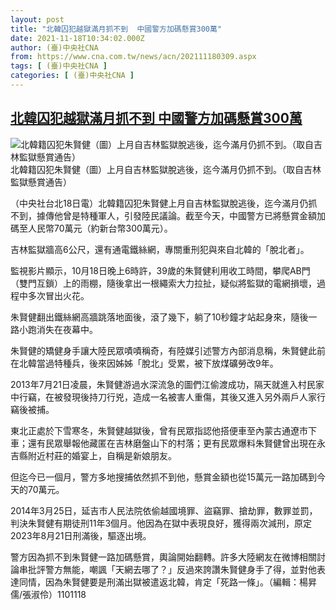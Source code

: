 ```yaml
---
layout: post
title: "北韓囚犯越獄滿月抓不到  中國警方加碼懸賞300萬"
date: 2021-11-18T10:34:02.000Z
author: (臺)中央社CNA
from: https://www.cna.com.tw/news/acn/202111180309.aspx
tags: [ (臺)中央社CNA ]
categories: [ (臺)中央社CNA ]
---
```

<!--1637231642000-->
[北韓囚犯越獄滿月抓不到  中國警方加碼懸賞300萬](https://www.cna.com.tw/news/acn/202111180309.aspx)
------

<div>
<div><div><div style="--aspect-ratio:1200/1072;"><picture><source media="(max-width: 414px)" data-srcset="https://imgcdn.cna.com.tw/www/WebPhotos/800/20211019/1200x1072_443059494504.jpg"><source media="(min-width: 413px)" data-srcset="https://imgcdn.cna.com.tw/www/WebPhotos/1024/20211019/1200x1072_443059494504.jpg"><img data-src="https://imgcdn.cna.com.tw/www/WebPhotos/800/20211019/1200x1072_443059494504.jpg" alt="北韓籍囚犯朱賢健（圖）上月自吉林監獄脫逃後，迄今滿月仍抓不到。（取自吉林監獄懸賞通告）" data-srcset="https://imgcdn.cna.com.tw/www/WebPhotos/800/20211019/1200x1072_443059494504.jpg 414w, https://imgcdn.cna.com.tw/www/WebPhotos/1024/20211019/1200x1072_443059494504.jpg 1024w"></picture></div><div>北韓籍囚犯朱賢健（圖）上月自吉林監獄脫逃後，迄今滿月仍抓不到。（取自吉林監獄懸賞通告）</div></div></div><div></div><div><p>（中央社台北18日電）北韓籍囚犯朱賢健上月自吉林監獄脫逃後，迄今滿月仍抓不到，據傳他曾是特種軍人，引發陸民議論。截至今天，中國警方已將懸賞金額加碼至人民幣70萬元（約新台幣300萬元）。</p><p>吉林監獄牆高6公尺，還有通電鐵絲網，專關重刑犯與來自北韓的「脫北者」。</p><p>監視影片顯示，10月18日晚上6時許，39歲的朱賢健利用收工時間，攀爬AB門（雙門互鎖）上的雨棚，隨後拿出一根繩索大力拉扯，疑似將監獄的電網損壞，過程中多次冒出火花。</p><p>朱賢健翻出鐵絲網高牆跳落地面後，滾了幾下，躺了10秒鐘才站起身來，隨後一路小跑消失在夜幕中。</p><p>朱賢健的矯健身手讓大陸民眾嘖嘖稱奇，有陸媒引述警方內部消息稱，朱賢健此前在北韓當過特種兵，後來因姊姊「脫北」受累，被下放煤礦勞改9年。</p><p>2013年7月21日凌晨，朱賢健游過水深流急的圖們江偷渡成功，隔天就進入村民家中行竊，在被發現後持刀行兇，造成一名被害人重傷，其後又進入另外兩戶人家行竊後被捕。</p><p>東北正處於下雪寒冬，朱賢健越獄後，曾有民眾指認他搭便車至內蒙古通遼市下車；還有民眾舉報他藏匿在吉林磨盤山下的村落；更有民眾爆料朱賢健曾出現在永吉縣附近村莊的婚宴上，自稱是新娘朋友。</p><p>但迄今已一個月，警方多地搜捕依然抓不到他，懸賞金額也從15萬元一路加碼到今天的70萬元。</p><p>2014年3月25日，延吉市人民法院依偷越國境罪、盜竊罪、搶劫罪，數罪並罰，判決朱賢健有期徒刑11年3個月。他因為在獄中表現良好，獲得兩次減刑，原定2023年8月21日刑滿後，驅逐出境。</p><p>警方因為抓不到朱賢健一路加碼懸賞，輿論開始翻轉。許多大陸網友在微博相關討論串批評警方無能，嘲諷「天網去哪了？」反過來誇讚朱賢健身手了得，並對他表達同情，因為朱賢健要是刑滿出獄被遣返北韓，肯定「死路一條」。（編輯：楊昇儒/張淑伶）1101118</p></div>
</div>
